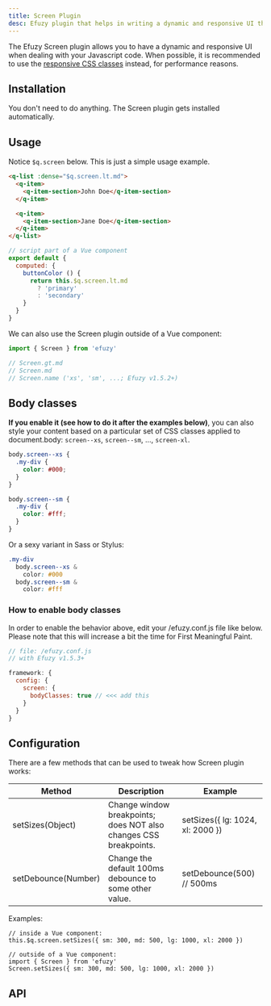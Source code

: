 ```yaml
---
title: Screen Plugin
desc: Efuzy plugin that helps in writing a dynamic and responsive UI through Javascript code.
---
```

The Efuzy Screen plugin allows you to have a dynamic and responsive UI when dealing with your Javascript code. When possible, it is recommended to use the [responsive CSS classes](/style/visibility#Window-Width-Related) instead, for performance reasons.

## Installation
You don't need to do anything. The Screen plugin gets installed automatically.

## Usage
Notice `$q.screen` below. This is just a simple usage example.

```html
<q-list :dense="$q.screen.lt.md">
  <q-item>
    <q-item-section>John Doe</q-item-section>
  </q-item>

  <q-item>
    <q-item-section>Jane Doe</q-item-section>
  </q-item>
</q-list>
```

```js
// script part of a Vue component
export default {
  computed: {
    buttonColor () {
      return this.$q.screen.lt.md
        ? 'primary'
        : 'secondary'
    }
  }
}
```

We can also use the Screen plugin outside of a Vue component:
```js
import { Screen } from 'efuzy'

// Screen.gt.md
// Screen.md
// Screen.name ('xs', 'sm', ...; Efuzy v1.5.2+)
```

## Body classes <q-badge align="top" label="v1.5.3+" />

**If you enable it (see how to do it after the examples below)**, you can also style your content based on a particular set of CSS classes applied to document.body: `screen--xs`, `screen--sm`, ..., `screen-xl`.

```css
body.screen--xs {
  .my-div {
    color: #000;
  }
}

body.screen--sm {
  .my-div {
    color: #fff;
  }
}
```

Or a sexy variant in Sass or Stylus:

```css
.my-div
  body.screen--xs &
    color: #000
  body.screen--sm &
    color: #fff
```

### How to enable body classes

In order to enable the behavior above, edit your /efuzy.conf.js file like below. Please note that this will increase a bit the time for First Meaningful Paint.

```js
// file: /efuzy.conf.js
// with Efuzy v1.5.3+

framework: {
  config: {
    screen: {
      bodyClasses: true // <<< add this
    }
  }
}
```

## Configuration
There are a few methods that can be used to tweak how Screen plugin works:

| Method | Description | Example |
| --- | --- | --- |
| setSizes(Object) | Change window breakpoints; does NOT also changes CSS breakpoints. | setSizes({ lg: 1024, xl: 2000 }) |
| setDebounce(Number) | Change the default 100ms debounce to some other value. | setDebounce(500) // 500ms |

Examples:
```
// inside a Vue component:
this.$q.screen.setSizes({ sm: 300, md: 500, lg: 1000, xl: 2000 })

// outside of a Vue component:
import { Screen } from 'efuzy'
Screen.setSizes({ sm: 300, md: 500, lg: 1000, xl: 2000 })
```

## API
<doc-api file="Screen" />
